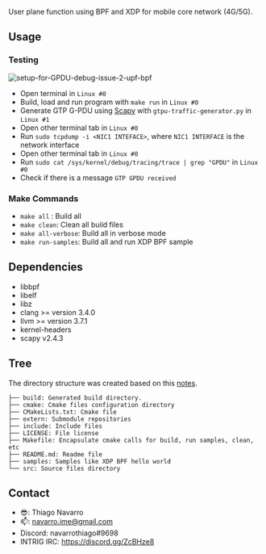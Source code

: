 User plane function using BPF and XDP for mobile core network (4G/5G).

## Usage

### Testing

![setup-for-GPDU-debug-issue-2-upf-bpf](https://user-images.githubusercontent.com/42647168/86470179-4486cc80-bd11-11ea-8f55-fee848b12e11.png)

- Open terminal in `Linux #0` 
- Build, load and run program with `make run` in `Linux #0`
- Generate GTP G-PDU using [Scapy](https://github.com/secdev/scapy) with `gtpu-traffic-generator.py`  in `Linux #1`
- Open other terminal tab in `Linux #0`
- Run `sudo tcpdump -i <NIC1 INTEFACE>`, where `NIC1 INTERFACE` is the network interface
- Open other terminal tab in `Linux #0`
- Run `sudo cat /sys/kernel/debug/tracing/trace | grep "GPDU"`  in `Linux #0`
- Check if there is a message `GTP GPDU received`

### Make Commands

- ```make all``` :                            Build all
- ```make clean```:                           Clean all build files
- ```make all-verbose```:                     Build all in verbose mode
- ```make run-samples```:                     Build all and run XDP BPF sample

## Dependencies

- libbpf
- libelf
- libz
- clang >= version 3.4.0
- llvm >= version 3.7.1
- kernel-headers
- scapy v2.4.3

## Tree

The directory structure was created based on this [notes](https://blogs.oracle.com/linux/notes-on-bpf-4).

```
├── build: Generated build directory.
├── cmake: Cmake files configuration directory
├── CMakeLists.txt: Cmake file
├── extern: Submodule repositories
├── include: Include files
├── LICENSE: File license
├── Makefile: Encapsulate cmake calls for build, run samples, clean, etc
├── README.md: Readme file
├── samples: Samples like XDP BPF hello world
└── src: Source files directory
```

## Contact

- :sunglasses:: Thiago Navarro  
- :mailbox:: navarro.ime@gmail.com  
- Discord: navarrothiago#9698
- INTRIG IRC: https://discord.gg/ZcBHze8

